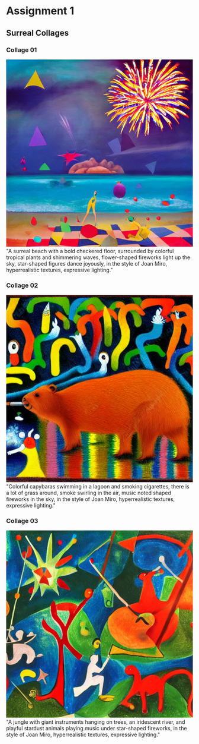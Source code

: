 # Assignment 1

## Surreal Collages

### Collage 01

![Collage 01](surreal_collage_01.png)  
"A surreal beach with a bold checkered floor, surrounded by colorful tropical plants and shimmering waves, flower-shaped fireworks light up the sky, star-shaped figures dance joyously, in the style of Joan Miro, hyperrealistic textures, expressive lighting."

### Collage 02

![Collage 02](surreal_collage_02.png)  
"Colorful capybaras swimming in a lagoon and smoking cigarettes, there is a lot of grass around, smoke swirling in the air, music noted shaped fireworks in the sky, in the style of Joan Miro, hyperrealistic textures, expressive lighting."

### Collage 03

![Collage 03](surreal_collage_03.png)  
"A jungle with giant instruments hanging on trees, an iridescent river, and playful stardust animals playing music under star-shaped fireworks, in the style of Joan Miro, hyperrealistic textures, expressive lighting."
